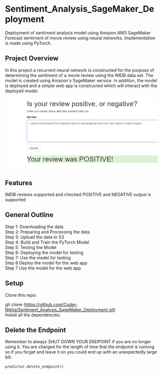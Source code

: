 # Sentiment_Analysis_SageMaker_Deployment
Deployment of sentiment analysis model using Amazon AWS SageMaker
Forecast sentiment of movie review using neural networks. Implementation is made using PyTorch.

## Project Overview
In this project a recurrent neural network is constructed for the purpose of determining the sentiment of a movie review using the IMDB data set. The model is created using Amazon's SageMaker service. In addition, the model is deployed and a simple web app is constructed which will interact with the deployed model.

![alt text](https://github.com/Coder-Nikita/Sentiment_Analysis_SageMaker_Deployment/blob/master/Movie%20Review.png)

## Features
IMDB reviews supported and checked
POSITIVE and NEGATIVE output is supported

## General Outline
Step 1: Downloading the data <br>
Step 2: Preparing and Processing the data<br>
Step 3: Upload the data to S3<br>
Step 4: Build and Train the PyTorch Model<br>
Step 5: Testing the Model<br>
Step 6: Deploying the model for testing<br>
Step 7: Use the model for testing<br>
Step 6 Deploy the model for the web app<br>
Step 7 Use the model for the web app<br>
## Setup
Clone this repo:<br>

git clone (https://github.com/Coder-Nikita/Sentiment_Analysis_SageMaker_Deployment.git)<br>
Install all the dependencies.

## Delete the Endpoint
Remember to always SHUT DOWN YOUR ENDPOINT if you are no longer using it. You are charged for the length of time that the endpoint is running so if you forget and leave it on you could end up with an unexpectedly large bill.

	predictor.delete_endpoint()
